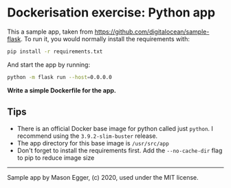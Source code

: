 # Dockerisation exercise: Python app

This a sample app, taken from https://github.com/digitalocean/sample-flask. To run it, you would normally install the requirements with:

```bash
pip install -r requirements.txt
```

And start the app by running:

```bash
python -m flask run --host=0.0.0.0
```

**Write a simple Dockerfile for the app.**

## Tips

- There is an official Docker base image for python called just `python`. I recommend using the `3.9.2-slim-buster` release.
- The app directory for this base image is `/usr/src/app`
- Don't forget to install the requirements first. Add the `--no-cache-dir` flag to pip to reduce image size

---

Sample app by Mason Egger, (c) 2020, used under the MIT license.
